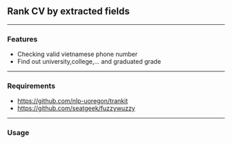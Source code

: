 ## Rank CV by extracted fields

***

### Features

- Checking valid vietnamese phone number
- Find out university,college,... and graduated grade

***

### Requirements

- https://github.com/nlp-uoregon/trankit
- https://github.com/seatgeek/fuzzywuzzy

***

### Usage